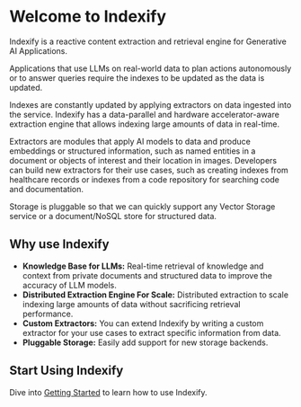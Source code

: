 # Welcome to Indexify

Indexify is a reactive content extraction and retrieval engine for Generative AI Applications.

Applications that use LLMs on real-world data to plan actions autonomously or to answer queries require the indexes to be updated as the data is updated.

Indexes are constantly updated by applying extractors on data ingested into the service. Indexify has a data-parallel and hardware accelerator-aware extraction engine that allows indexing large amounts of data in real-time.

Extractors are modules that apply AI models to data and produce embeddings or structured information, such as named entities in a document or objects of interest and their location in images. Developers can build new extractors for their use cases, such as creating indexes from healthcare records or indexes from a code repository for searching code and documentation.

Storage is pluggable so that we can quickly support any Vector Storage service or a document/NoSQL store for structured data.

## Why use Indexify

* **Knowledge Base for LLMs:** Real-time retrieval of knowledge and context from private documents and structured data to improve the accuracy of LLM models.
* **Distributed Extraction Engine For Scale:** Distributed extraction to scale indexing large amounts of data without sacrificing retrieval performance.
* **Custom Extractors:** You can extend Indexify by writing a custom extractor for your use cases to extract specific information from data.
* **Pluggable Storage:** Easily add support for new storage backends.

## Start Using Indexify

Dive into [Getting Started](getting_started.md) to learn how to use Indexify.
